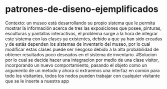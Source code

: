 # patrones-de-diseno-ejemplificados
Contexto: un museo está desarrollando su propio sistema que le permita mostrar la información acerca de tres las exposiciones que posee, pinturas, esculturas y pantallas interactivas, el problema surge a la hora de integrar este sistema con las clases ya existentes, debido a que ya han sido creadas y de estás dependen los sistemas de inventario del museo, por lo cual modificar estas clases puede ser riesgoso debido a la alta probabilidad de obtener resultados poco deseados en el sistema de inventario.
#Solucion
por lo cual se decide hacer una integracion por medio de una clase visitor, incorporando un nuevo comportamiento, pasando el objeto como un argumento de un metodo y ahora si extraemos una interfaz en común para todo los visitantes, todos los nodos pueden trabajar con cualquier visitante que se le inserte a nuestra app
